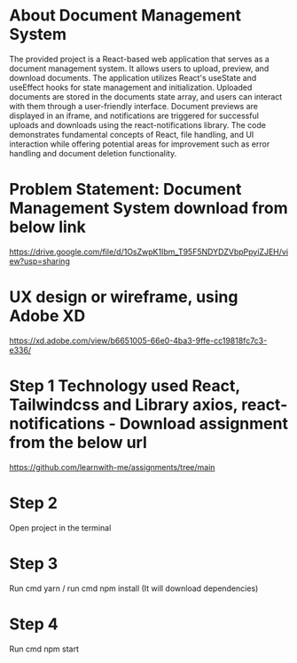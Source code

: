 
# About Document Management System

The provided project is a React-based web application that serves as a document management system. It allows users to upload, preview, and download documents. The application utilizes React's useState and useEffect hooks for state management and initialization. Uploaded documents are stored in the documents state array, and users can interact with them through a user-friendly interface. Document previews are displayed in an iframe, and notifications are triggered for successful uploads and downloads using the react-notifications library. The code demonstrates fundamental concepts of React, file handling, and UI interaction while offering potential areas for improvement such as error handling and document deletion functionality.


# Problem Statement: Document Management System download from below link
https://drive.google.com/file/d/1OsZwpK1Ibm_T95F5NDYDZVbpPpyiZJEH/view?usp=sharing


# UX design or wireframe, using Adobe XD
https://xd.adobe.com/view/b6651005-66e0-4ba3-9ffe-cc19818fc7c3-e336/



# Step 1 Technology used React, Tailwindcss and Library axios, react-notifications -  Download assignment from the below url
https://github.com/learnwith-me/assignments/tree/main

# Step 2 
Open project in the terminal

# Step 3
Run cmd yarn 
/ 
run cmd npm install (It will download dependencies)

# Step 4
Run cmd npm start